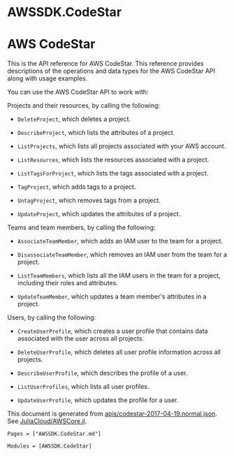 # AWSSDK.CodeStar

# AWS CodeStar

This is the API reference for AWS CodeStar. This reference provides descriptions of the operations and data types for the AWS CodeStar API along with usage examples.

You can use the AWS CodeStar API to work with:

Projects and their resources, by calling the following:

*   `DeleteProject`, which deletes a project.

*   `DescribeProject`, which lists the attributes of a project.

*   `ListProjects`, which lists all projects associated with your AWS account.

*   `ListResources`, which lists the resources associated with a project.

*   `ListTagsForProject`, which lists the tags associated with a project.

*   `TagProject`, which adds tags to a project.

*   `UntagProject`, which removes tags from a project.

*   `UpdateProject`, which updates the attributes of a project.

Teams and team members, by calling the following:

*   `AssociateTeamMember`, which adds an IAM user to the team for a project.

*   `DisassociateTeamMember`, which removes an IAM user from the team for a project.

*   `ListTeamMembers`, which lists all the IAM users in the team for a project, including their roles and attributes.

*   `UpdateTeamMember`, which updates a team member's attributes in a project.

Users, by calling the following:

*   `CreateUserProfile`, which creates a user profile that contains data associated with the user across all projects.

*   `DeleteUserProfile`, which deletes all user profile information across all projects.

*   `DescribeUserProfile`, which describes the profile of a user.

*   `ListUserProfiles`, which lists all user profiles.

*   `UpdateUserProfile`, which updates the profile for a user.

This document is generated from
[apis/codestar-2017-04-19.normal.json](https://github.com/aws/aws-sdk-js/blob/master/apis/codestar-2017-04-19.normal.json).
See [JuliaCloud/AWSCore.jl](https://github.com/JuliaCloud/AWSCore.jl).

```@index
Pages = ["AWSSDK.CodeStar.md"]
```

```@autodocs
Modules = [AWSSDK.CodeStar]
```

